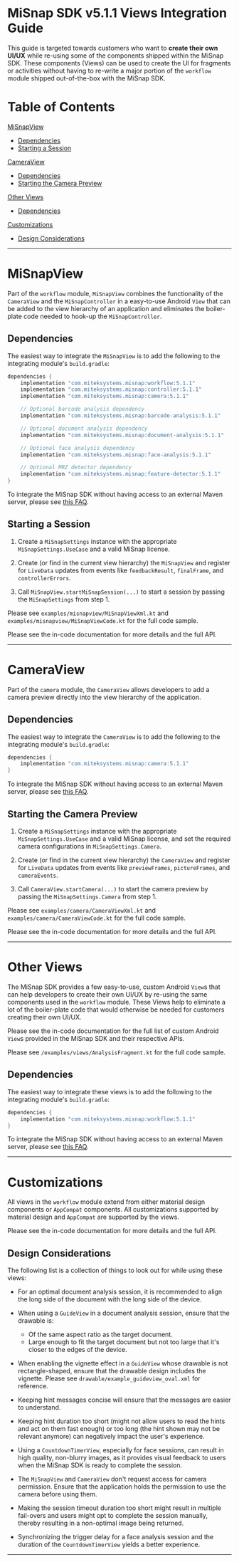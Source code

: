 # MiSnap SDK v5.1.1 Views Integration Guide

This guide is targeted towards customers who want to **create their own UI/UX** while re-using some of the components shipped within the MiSnap SDK. These components (Views) can be used to create the UI for fragments or activities without having to re-write a major portion of the `workflow` module shipped out-of-the-box with the MiSnap SDK.

# Table of Contents
[MiSnapView](#misnapview)
* [Dependencies](#dependencies)
* [Starting a Session](#starting-a-session)

[CameraView](#cameraview)
* [Dependencies](#dependencies-1)
* [Starting the Camera Preview](#starting-the-camera-preview)

[Other Views](#other-views)
* [Dependencies](#dependencies-2)

[Customizations](#customizations)
* [Design Considerations](#design-considerations)

- - - -

# MiSnapView

Part of the `workflow` module, `MiSnapView` combines the functionality of the `CameraView` and the `MiSnapController` in a easy-to-use Android `View` that can be added to the view hierarchy of an application and eliminates the boiler-plate code needed to hook-up the `MiSnapController`.

## Dependencies

The easiest way to integrate the `MiSnapView` is to add the following to the integrating module's `build.gradle`:
```groovy
dependencies {
    implementation "com.miteksystems.misnap:workflow:5.1.1"
    implementation "com.miteksystems.misnap:controller:5.1.1"
    implementation "com.miteksystems.misnap:camera:5.1.1"

    // Optional barcode analysis dependency
    implementation "com.miteksystems.misnap:barcode-analysis:5.1.1"

    // Optional document analysis dependency
    implementation "com.miteksystems.misnap:document-analysis:5.1.1"

    // Optional face analysis dependency
    implementation "com.miteksystems.misnap:face-analysis:5.1.1"

    // Optional MRZ detector dependency
    implementation "com.miteksystems.misnap:feature-detector:5.1.1"
}
```

To integrate the MiSnap SDK without having access to an external Maven server, please see [this FAQ](../README.md#how-to-integrate-the-misnap-sdk-without-having-access-to-a-remote-maven-repository).

## Starting a Session

1. Create a `MiSnapSettings` instance with the appropriate `MiSnapSettings.UseCase` and a valid MiSnap license.

2. Create (or find in the current view hierarchy) the `MiSnapView` and register for `LiveData` updates from events like `feedbackResult`, `finalFrame`, and `controllerErrors`. 

3. Call `MiSnapView.startMiSnapSession(...)` to start a session by passing the `MiSnapSettings` from step 1.

Please see `examples/misnapview/MiSnapViewXml.kt` and `examples/misnapview/MiSnapViewCode.kt` for the full code sample.

Please see the in-code documentation for more details and the full API.

- - - -

# CameraView

Part of the `camera` module, the `CameraView` allows developers to add a camera preview directly into the view hierarchy of the application.

## Dependencies

The easiest way to integrate the `CameraView` is to add the following to the integrating module's `build.gradle`:
```groovy
dependencies {
    implementation "com.miteksystems.misnap:camera:5.1.1"
}
```

To integrate the MiSnap SDK without having access to an external Maven server, please see [this FAQ](../README.md#how-to-integrate-the-misnap-sdk-without-having-access-to-a-remote-maven-repository).

## Starting the Camera Preview

1. Create a `MiSnapSettings` instance with the appropriate `MiSnapSettings.UseCase` and a valid MiSnap license, and set the required camera configurations in `MiSnapSettings.Camera`.

2. Create (or find in the current view hierarchy) the `CameraView` and register for `LiveData` updates from events like `previewFrames`, `pictureFrames`, and `cameraEvents`.

3. Call `CameraView.startCamera(...)` to start the camera preview by passing the `MiSnapSettings.Camera` from step 1.

Please see `examples/camera/CameraViewXml.kt` and `examples/camera/CameraViewCode.kt` for the full code sample.

Please see the in-code documentation for more details and the full API.

- - - -

# Other Views

The MiSnap SDK provides a few easy-to-use, custom Android `View`s that can help developers to create their own UI/UX by re-using the same components used in the `workflow` module. These Views help to eliminate a lot of the boiler-plate code that would otherwise be needed for customers creating their own UI/UX.

Please see the in-code documentation for the full list of custom Android `View`s provided in the MiSnap SDK and their respective APIs.

Please see `/examples/views/AnalysisFragment.kt` for the full code sample.

## Dependencies

The easiest way to integrate these views is to add the following to the integrating module's `build.gradle`:
```groovy
dependencies {
    implementation "com.miteksystems.misnap:workflow:5.1.1"
}
```

To integrate the MiSnap SDK without having access to an external Maven server, please see [this FAQ](../README.md#how-to-integrate-the-misnap-sdk-without-having-access-to-a-remote-maven-repository).

- - - -

# Customizations

All views in the `workflow` module extend from either material design components or `AppCompat` components. All customizations supported by material design and `AppCompat` are supported by the views.

Please see the in-code documentation for more details and the full API.

## Design Considerations

The following list is a collection of things to look out for while using these views:

* For an optimal document analysis session, it is recommended to align the long side of the document with the long side of the device.

* When using a `GuideView` in a document analysis session, ensure that the drawable is:
  * Of the same aspect ratio as the target document.
  * Large enough to fit the target document but not too large that it's closer to the edges of the device.

* When enabling the vignette effect in a `GuideView` whose drawable is not rectangle-shaped, ensure that the drawable design includes the vignette. Please see `drawable/example_guideview_oval.xml` for reference.

* Keeping hint messages concise will ensure that the messages are easier to understand.

* Keeping hint duration too short (might not allow users to read the hints and act on them fast enough) or too long (the hint shown may not be relevant anymore) can negatively impact the user's experience.

* Using a `CountdownTimerView`, especially for face sessions, can result in high quality, non-blurry images, as it provides visual feedback to users when the MiSnap SDK is ready to complete the session.

* The `MiSnapView` and `CameraView` don't request access for camera permission. Ensure that the application holds the permission to use the camera before using them.

* Making the session timeout duration too short might result in multiple fail-overs and users might opt to complete the session manually, thereby resulting in a non-optimal image being returned.

* Synchronizing the trigger delay for a face analysis session and the duration of the `CountdownTimerView` yields a better experience.

- - - -
